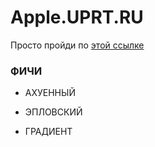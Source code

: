 
# Apple.UPRT.RU

Просто пройди по [этой ссылке](http://apple.uprt.ru)


### ФИЧИ

* АХУЕННЫЙ

* ЭПЛОВСКИЙ

* ГРАДИЕНТ

